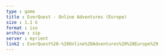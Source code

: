 ```yaml
---
type : game
title : EverQuest - Online Adventures (Europe)
size : 1.1 G
format : iso
archive : zip
server : myrient
link2 : EverQuest%20-%20Online%20Adventures%20%28Europe%29
---
```

